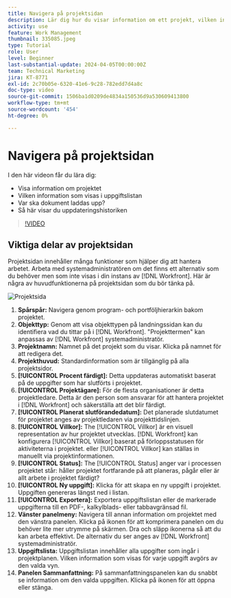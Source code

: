 ```yaml
---
title: Navigera på projektsidan
description: Lär dig hur du visar information om ett projekt, vilken information som visas i uppgiftslistan, var du överför dokument och hur du visar uppdateringshistoriken i [!DNL  Workfront].
activity: use
feature: Work Management
thumbnail: 335085.jpeg
type: Tutorial
role: User
level: Beginner
last-substantial-update: 2024-04-05T00:00:00Z
team: Technical Marketing
jira: KT-8771
exl-id: 2c70b05e-6320-41e6-9c28-782edd7d4a8c
doc-type: video
source-git-commit: 1506ba1d0209de4834a150536d9a530609413800
workflow-type: tm+mt
source-wordcount: '454'
ht-degree: 0%

---
```


# Navigera på projektsidan

I den här videon får du lära dig:

* Visa information om projektet
* Vilken information som visas i uppgiftslistan
* Var ska dokument laddas upp?
* Så här visar du uppdateringshistoriken

>[!VIDEO](https://video.tv.adobe.com/v/335085/?quality=12&learn=on)

## Viktiga delar av projektsidan

Projektsidan innehåller många funktioner som hjälper dig att hantera arbetet. Arbeta med systemadministratören om det finns ett alternativ som du behöver men som inte visas i din instans av [!DNL Workfront]. Här är några av huvudfunktionerna på projektsidan som du bör tänka på.

![Projektsida](assets/project-page-graphic-for-planner.png)

1. **Spårspår:** Navigera genom program- och portföljhierarkin bakom projektet.
2. **Objekttyp:** Genom att visa objekttypen på landningssidan kan du identifiera vad du tittar på i [!DNL Workfront]. &quot;Projekttermen&quot; kan anpassas av [!DNL Workfront] systemadministratör.
3. **Projektnamn:** Namnet på det projekt som du visar. Klicka på namnet för att redigera det.
4. **Projekthuvud:** Standardinformation som är tillgänglig på alla projektsidor.
5. **[!UICONTROL Procent färdigt]:** Detta uppdateras automatiskt baserat på de uppgifter som har slutförts i projektet.
6. **[!UICONTROL Projektägare]:** För de flesta organisationer är detta projektledare. Detta är den person som ansvarar för att hantera projektet i [!DNL Workfront] och säkerställa att det blir färdigt.
7. **[!UICONTROL Planerat slutförandedatum]:** Det planerade slutdatumet för projektet anges av projektledaren via projekttidslinjen.
8. **[!UICONTROL Villkor]:** The [!UICONTROL Villkor] är en visuell representation av hur projektet utvecklas. [!DNL Workfront] kan konfigurera [!UICONTROL Villkor] baserat på förloppsstatusen för aktiviteterna i projektet. eller [!UICONTROL Villkor] kan ställas in manuellt via projektinformationen.
9. **[!UICONTROL Status]:** The [!UICONTROL Status] anger var i processen projektet står: håller projektet fortfarande på att planeras, pågår eller är allt arbete i projektet färdigt?
10. **[!UICONTROL Ny uppgift]:** Klicka för att skapa en ny uppgift i projektet. Uppgiften genereras längst ned i listan.
11. **[!UICONTROL Exportera]:** Exportera uppgiftslistan eller de markerade uppgifterna till en PDF-, kalkylblads- eller tabbavgränsad fil.
12. **Vänster panelmeny:** Navigera till annan information om projektet med den vänstra panelen. Klicka på ikonen för att komprimera panelen om du behöver lite mer utrymme på skärmen. Dra och släpp ikonerna så att du kan arbeta effektivt. De alternativ du ser anges av [!DNL Workfront] systemadministratör.
13. **Uppgiftslista:** Uppgiftslistan innehåller alla uppgifter som ingår i projektplanen. Vilken information som visas för varje uppgift avgörs av den valda vyn.
14. **Panelen Sammanfattning:** På sammanfattningspanelen kan du snabbt se information om den valda uppgiften. Klicka på ikonen för att öppna eller stänga.

<!---
learn more:
simplified left navigation
edit projects
new toolbar for lists
--->
